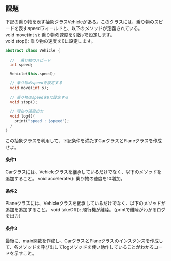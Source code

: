 ## 課題

下記の乗り物を表す抽象クラスVehicleがある。このクラスには、乗り物のスピードを表すspeedフィールドと、以下のメソッドが定義されている。  
void move(int s): 乗り物の速度を引数sで設定します。  
void stop(): 乗り物の速度を0に設定します。  

```dart
abstract class Vehicle {
  
  // 　乗り物のスピード
  int speed;

  Vehicle(this.speed);

  // 乗り物のspeedを設定する
  void move(int s);
  
  // 乗り物のspeedを0に設定する
  void stop();
  
  // 現在の速度出力
  void log(){
    print("speed : $speed");
  }
}
```


この抽象クラスを利用して、下記条件を満たすCarクラスとPlaneクラスを作成せよ。

#### 条件1
Carクラスには、Vehicleクラスを継承しているだけでなく、以下のメソッドを追加すること。
void accelerate(): 乗り物の速度を10増加。

#### 条件2
Planeクラスには、Vehicleクラスを継承しているだけでなく、以下のメソッドが追加を追加すること。
void takeOff(): 飛行機が離陸。（printで離陸がわかるログを出力）

#### 条件3
最後に、main関数を作成し、CarクラスとPlaneクラスのインスタンスを作成して、各メソッドを呼び出してlogメソッドを使い動作していることがわかるコードを示すこと。
